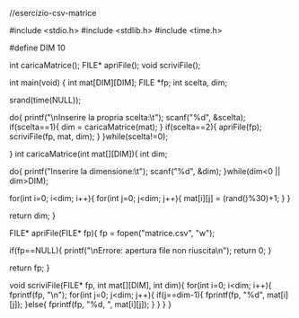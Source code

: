 //esercizio-csv-matrice

#include <stdio.h>
#include <stdlib.h>
#include <time.h>

#define DIM 10

int caricaMatrice();
FILE* apriFile();
void scriviFile();

int main(void) {
  int mat[DIM][DIM];
  FILE *fp;
  int scelta, dim;

  srand(time(NULL));

  do{
    printf("\nInserire la propria scelta:\t");
    scanf("%d", &scelta);
    if(scelta==1){ 
        dim = caricaMatrice(mat);
    }
    if(scelta==2){
        apriFile(fp);
        scriviFile(fp, mat, dim);
    }
  }while(scelta!=0);
  
  
}
int caricaMatrice(int mat[][DIM]){
  int dim;

  do{
    printf("Inserire la dimensione:\t");
    scanf("%d", &dim);
  }while(dim<0 || dim>DIM);

  for(int i=0; i<dim; i++){
    for(int j=0; j<dim; j++){
      mat[i][j] = (rand()%30)+1;
    }
  }

  return dim;
}

FILE* apriFile(FILE* fp){
 fp = fopen("matrice.csv", "w");

  if(fp==NULL){
    printf("\nErrore: apertura file non riuscita\n");
  return 0;
  }

  return fp;
}

void scriviFile(FILE* fp, int mat[][DIM], int dim){
  for(int i=0; i<dim; i++){
    fprintf(fp, "\n");
    for(int j=0; j<dim; j++){
      if(j==dim-1){
        fprintf(fp, "%d", mat[i][j]);
      }else{
        fprintf(fp, "%d, ", mat[i][j]);
      }
    }
  }
}
